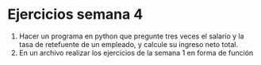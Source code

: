 # Ejercicios semana 4

1. Hacer un programa en python que pregunte tres veces el salario y la
tasa de retefuente de un empleado, y calcule su ingreso neto total.
2. En un archivo realizar los ejercicios de la semana
1 en forma de función